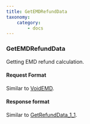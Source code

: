 ```yaml
---
title: GetEMDRefundData
taxonomy:
    category:
        - docs
---
```


### GetEMDRefundData

Getting EMD refund calculation.

#### Request Format

Similar to [VoidEMD](/avia/request/voidemd).

#### Response format

Similar to [GetRefundData\_1\_1](/avia/request/getrefunddata).